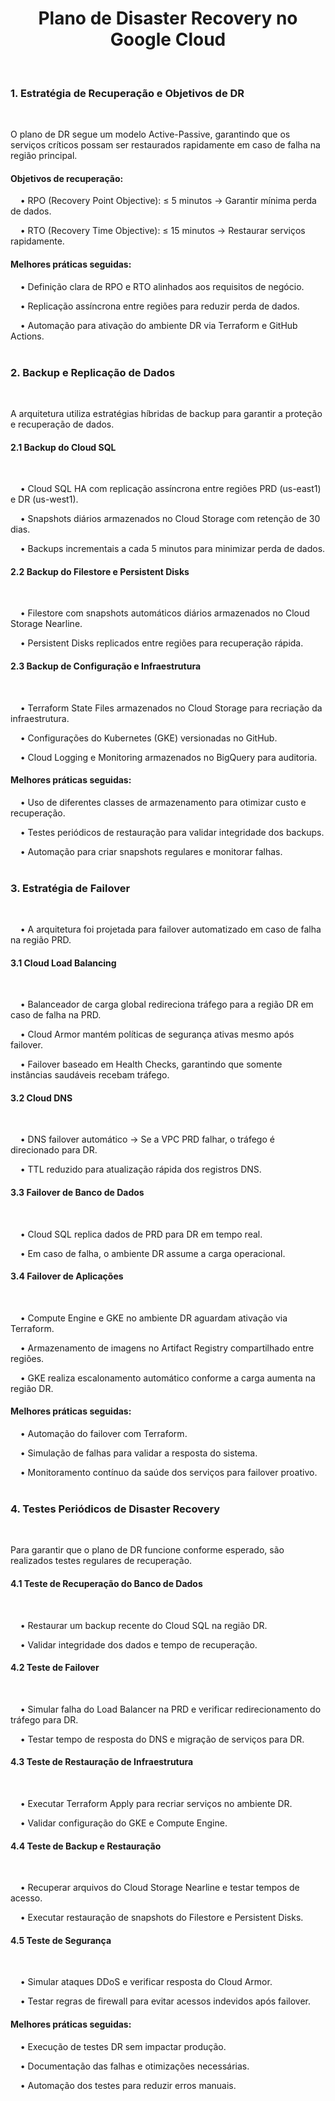 <h1><center>Plano de Disaster Recovery no Google Cloud</center></h1></br>

<h3>1. Estratégia de Recuperação e Objetivos de DR</h3></br>
 
O plano de DR segue um modelo Active-Passive, garantindo que os serviços críticos possam ser restaurados rapidamente em caso de falha na região principal.</br>

<h4>Objetivos de recuperação:</h4>

&nbsp; &nbsp; •	RPO (Recovery Point Objective): ≤ 5 minutos → Garantir mínima perda de dados.</br>

&nbsp; &nbsp; •	RTO (Recovery Time Objective): ≤ 15 minutos → Restaurar serviços rapidamente.</br>

<h4>Melhores práticas seguidas:</h4>

&nbsp; &nbsp; •	Definição clara de RPO e RTO alinhados aos requisitos de negócio.</br>

&nbsp; &nbsp; •	Replicação assíncrona entre regiões para reduzir perda de dados.</br>

&nbsp; &nbsp; •	Automação para ativação do ambiente DR via Terraform e GitHub Actions.</br></br>

<h3>2. Backup e Replicação de Dados</h3></br>

A arquitetura utiliza estratégias híbridas de backup para garantir a proteção e recuperação de dados.</br>

<h4>2.1 Backup do Cloud SQL</h4></br>

&nbsp; &nbsp; •	Cloud SQL HA com replicação assíncrona entre regiões PRD (us-east1) e DR (us-west1).</br>

&nbsp; &nbsp; •	Snapshots diários armazenados no Cloud Storage com retenção de 30 dias.</br>

&nbsp; &nbsp; •	Backups incrementais a cada 5 minutos para minimizar perda de dados.</br>

<h4>2.2 Backup do Filestore e Persistent Disks</h4></br>

&nbsp; &nbsp; •	Filestore com snapshots automáticos diários armazenados no Cloud Storage Nearline.</br>

&nbsp; &nbsp; •	Persistent Disks replicados entre regiões para recuperação rápida.</br>

<h4>2.3 Backup de Configuração e Infraestrutura</h4></br>

&nbsp; &nbsp; •	Terraform State Files armazenados no Cloud Storage para recriação da infraestrutura.</br>

&nbsp; &nbsp; •	Configurações do Kubernetes (GKE) versionadas no GitHub.</br>

&nbsp; &nbsp; •	Cloud Logging e Monitoring armazenados no BigQuery para auditoria.</br>

<h4>Melhores práticas seguidas:</h4>

&nbsp; &nbsp; •	Uso de diferentes classes de armazenamento para otimizar custo e recuperação.</br>

&nbsp; &nbsp; •	Testes periódicos de restauração para validar integridade dos backups.</br>

&nbsp; &nbsp; •	Automação para criar snapshots regulares e monitorar falhas.</br></br>

<h3>3. Estratégia de Failover</h3></br>

&nbsp; &nbsp; •	A arquitetura foi projetada para failover automatizado em caso de falha na região PRD.</br>

<h4>3.1 Cloud Load Balancing</h4></br>

&nbsp; &nbsp; •	Balanceador de carga global redireciona tráfego para a região DR em caso de falha na PRD.</br>

&nbsp; &nbsp; •	Cloud Armor mantém políticas de segurança ativas mesmo após failover.</br>

&nbsp; &nbsp; •	Failover baseado em Health Checks, garantindo que somente instâncias saudáveis recebam tráfego.</br>

<h4>3.2 Cloud DNS</h4></br>

&nbsp; &nbsp; •	DNS failover automático → Se a VPC PRD falhar, o tráfego é direcionado para DR.</br>

&nbsp; &nbsp; •	TTL reduzido para atualização rápida dos registros DNS.</br>

<h4>3.3 Failover de Banco de Dados</h4></br>

&nbsp; &nbsp; •	Cloud SQL replica dados de PRD para DR em tempo real.</br>

&nbsp; &nbsp; •	Em caso de falha, o ambiente DR assume a carga operacional.</br>

<h4>3.4 Failover de Aplicações</h4></br>

&nbsp; &nbsp; •	Compute Engine e GKE no ambiente DR aguardam ativação via Terraform.</br>

&nbsp; &nbsp; •	Armazenamento de imagens no Artifact Registry compartilhado entre regiões.</br>

&nbsp; &nbsp; •	GKE realiza escalonamento automático conforme a carga aumenta na região DR.</br>

<h4>Melhores práticas seguidas:</h4>

&nbsp; &nbsp; •	Automação do failover com Terraform.</br>

&nbsp; &nbsp; •	Simulação de falhas para validar a resposta do sistema.</br>

&nbsp; &nbsp; •	Monitoramento contínuo da saúde dos serviços para failover proativo.</br></br>

<h3>4. Testes Periódicos de Disaster Recovery</h3></br>

Para garantir que o plano de DR funcione conforme esperado, são realizados testes regulares de recuperação.</br>

<h4>4.1 Teste de Recuperação do Banco de Dados</h4></br>

&nbsp; &nbsp; •	Restaurar um backup recente do Cloud SQL na região DR.</br>

&nbsp; &nbsp; •	Validar integridade dos dados e tempo de recuperação.</br>

<h4>4.2 Teste de Failover</h4></br>

&nbsp; &nbsp; •	Simular falha do Load Balancer na PRD e verificar redirecionamento do tráfego para DR.</br>

&nbsp; &nbsp; •	Testar tempo de resposta do DNS e migração de serviços para DR.</br>

<h4>4.3 Teste de Restauração de Infraestrutura</h4></br>

&nbsp; &nbsp; •	Executar Terraform Apply para recriar serviços no ambiente DR.</br>

&nbsp; &nbsp; •	Validar configuração do GKE e Compute Engine.</br>

<h4>4.4 Teste de Backup e Restauração</h4></br>

&nbsp; &nbsp; •	Recuperar arquivos do Cloud Storage Nearline e testar tempos de acesso.</br>

&nbsp; &nbsp; •	Executar restauração de snapshots do Filestore e Persistent Disks.</br>

<h4>4.5 Teste de Segurança</h4></br>

&nbsp; &nbsp; •	Simular ataques DDoS e verificar resposta do Cloud Armor.</br>

&nbsp; &nbsp; •	Testar regras de firewall para evitar acessos indevidos após failover.</br>

<h4>Melhores práticas seguidas:</h4>

&nbsp; &nbsp; •	Execução de testes DR sem impactar produção.</br>

&nbsp; &nbsp; •	Documentação das falhas e otimizações necessárias.</br>

&nbsp; &nbsp; •	Automação dos testes para reduzir erros manuais.</br>
